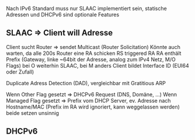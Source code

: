 Nach IPv6 Standard muss nur SLAAC implementiert sein, statische Adressen und DHCPv6 sind optionale Features
## SLAAC => Client will Adresse
Client sucht Router => sendet Multicast (Router Solicitation)
Könnte auch warten, da alle 200s Router eine RA schicken
RS triggered RA
RA enthält Prefix (Gateway, linke ~64bit der Adresse, analog zum IPv4 Netz, M/O Flags) bei O weiterhin SLAAC, bei M anders
Client bildet Interface ID (EUI64 oder Zufall)

Duplicate Adress Detection (DAD), vergleichbar mit Gratitious ARP

Wenn Other Flag gesetzt => DHCPv6 Request (DNS, Domäne, ...)
Wenn Managed Flag gesetzt => Prefix vom DHCP Server, ev. Adresse nach Hostname/MAC (Prefix im RA wird ignoriert, kann weggelassen werden)
beide setzen unsinnig
## DHCPv6
